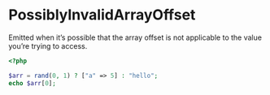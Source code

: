 # PossiblyInvalidArrayOffset

Emitted when it’s possible that the array offset is not applicable to the value you’re trying to access.

```php
<?php

$arr = rand(0, 1) ? ["a" => 5] : "hello";
echo $arr[0];
```
